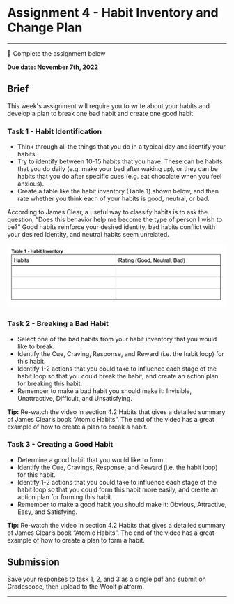 # Assignment 4 - Habit Inventory and Change Plan

---

<aside>

📝 Complete the assignment below

</aside>

**Due date: November 7th, 2022**

## Brief

This week's assignment will require you to write about your habits and develop a plan to break one bad habit and create one good habit.

### Task 1 - Habit Identification

- Think through all the things that you do in a typical day and identify your habits. 
- Try to identify between 10-15 habits that you have. These can be habits that you do daily (e.g. make your bed after waking up), or they can be habits that you do after specific cues (e.g. eat chocolate when you feel anxious). 
- Create a table like the habit inventory (Table 1) shown below, and then rate whether you think each of your habits is good, neutral, or bad. 

According to James Clear, a useful way to classify habits is to ask the question, “Does this behavior help me become the type of person I wish to be?” Good habits reinforce your desired identity, bad habits conflict with your desired identity, and neutral habits seem unrelated.

![habit](./Habits.png)

### Task 2 - Breaking a Bad Habit

- Select one of the bad habits from your habit inventory that you would like to break. 
- Identify the Cue, Craving, Response, and Reward (i.e. the habit loop) for this habit.
- Identify 1-2 actions that you could take to influence each stage of the habit loop so that you could break the habit, and create an action plan for breaking this habit.
- Remember to make a bad habit you should make it: Invisible, Unattractive, Difficult, and Unsatisfying.

**Tip:** Re-watch the video in section 4.2 Habits that gives a detailed summary of James Clear’s book “Atomic Habits”. The end of the video has a great example of how to create a plan to break a habit.

### Task 3 - Creating a Good Habit

- Determine a good habit that you would like to form.
- Identify the Cue, Cravings, Response, and Reward (i.e. the habit loop) for this habit.
- Identify 1-2 actions that you could take to influence each stage of the habit loop so that you could form this habit more easily, and create an action plan for forming this habit.
- Remember to make a good habit you should make it: Obvious, Attractive, Easy, and Satisfying.

**Tip:** Re-watch the  video in section 4.2 Habits that gives a detailed summary of James Clear’s book “Atomic Habits”. The end of the video has a great example of how to create a plan to form a habit.

## Submission

Save your responses to task 1, 2, and 3 as a single pdf and submit on Gradescope, then upload to the Woolf platform.


---
